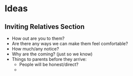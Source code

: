 # Ideas

## Inviting Relatives Section

* How out are you to them?
* Are there any ways we can make them feel comfortable?
* How much/any notice?
* Why are the coming? (just so we know)
* Things to parents before they arrive:
    * People will be honest/direct?
    * 
